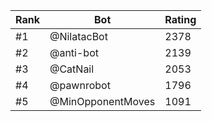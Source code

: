 Rank|Bot|Rating
---|---|---
#1|@NilatacBot|2378
#2|@anti-bot|2139
#3|@CatNail|2053
#4|@pawnrobot|1796
#5|@MinOpponentMoves|1091
